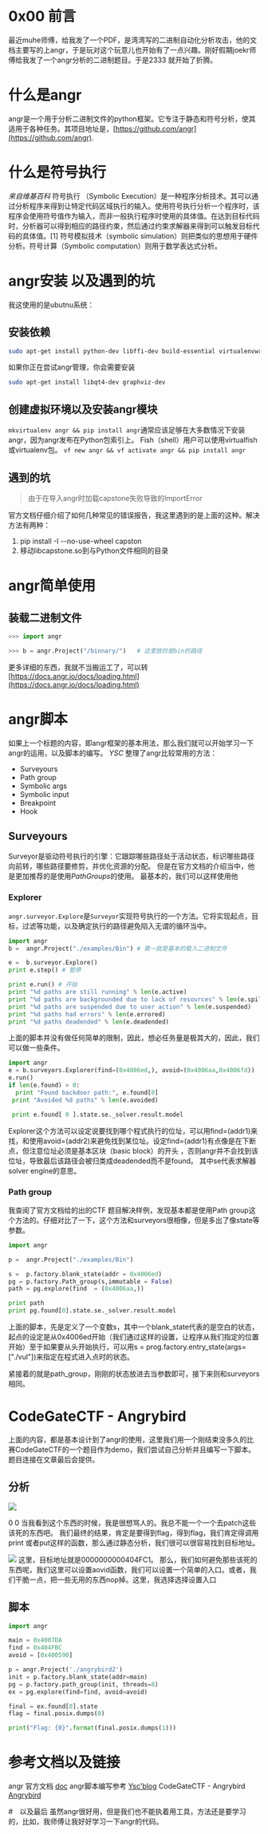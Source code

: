 

# 0x00 前言

最近muhe师傅，给我发了一个PDF，是湾湾写的二进制自动化分析攻击，他的文档主要写的上angr，于是玩对这个玩意儿也开始有了一点兴趣。刚好假期joekr师傅给我发了一个angr分析的二进制题目。于是2333 就开始了折腾。
# 什么是angr
angr是一个用于分析二进制文件的python框架。它专注于静态和符号分析，使其适用于各种任务。其项目地址是，[https://github.com/angr](https://github.com/angr).


# 什么是符号执行

*来自维基百科*
符号执行 （Symbolic Execution）是一种程序分析技术。其可以通过分析程序来得到让特定代码区域执行的输入。使用符号执行分析一个程序时，该程序会使用符号值作为输入，而非一般执行程序时使用的具体值。在达到目标代码时，分析器可以得到相应的路径约束，然后通过约束求解器来得到可以触发目标代码的具体值。[1]
符号模拟技术（symbolic simulation）则把类似的思想用于硬件分析。符号计算（Symbolic computation）则用于数学表达式分析。

# angr安装 以及遇到的坑
我这使用的是ubutnu系统：
## 安装依赖
```bash
sudo apt-get install python-dev libffi-dev build-essential virtualenvwrapper
```
如果你正在尝试angr管理，你会需要安装
```bash
sudo apt-get install libqt4-dev graphviz-dev
```
## 创建虚拟环境以及安装angr模块
`mkvirtualenv angr && pip install angr`通常应该足够在大多数情况下安装angr，因为angr发布在Python包索引上。
Fish（shell）用户可以使用virtualfish或virtualenv包。
`vf new angr && vf activate angr && pip install angr`

## 遇到的坑
> 由于在导入angr时加载capstone失败导致的ImportError

官方文档仔细介绍了如何几种常见的错误报告，我这里遇到的是上面的这种。解决方法有两种：
1. pip install -I --no-use-wheel capston
2. 移动libcapstone.so到与Python文件相同的目录


# angr简单使用
## 装载二进制文件
```py
>>> import angr

>>> b = angr.Project("/binnary/")   # 这里放的是bin的路径
```
更多详细的东西，我就不当搬运工了，可以转[https://docs.angr.io/docs/loading.html](https://docs.angr.io/docs/loading.html)
# angr脚本
如果上一个标题的内容，即angr框架的基本用法，那么我们就可以开始学习一下angr的运用，以及脚本的编写。
*YSC* 整理了angr比较常用的方法：
- Surveyours
- Path group
- Symbolic args
- Symbolic input
- Breakpoint
- Hook
## Surveyours
Surveyor是驱动符号执行的引擎：它跟踪哪些路径处于活动状态，标识哪些路径向前转，哪些路径要修剪，并优化资源的分配。
但是在官方文档的介绍当中，他是更加推荐的是使用*PathGroups*的使用。
最基本的，我们可以这样使用他
### Explorer
`angr.surveyor.Explore`是`Surveyor`实现符号执行的一个方法。它将实现起点，目标，过滤等功能，以及确定执行的路径避免陷入无谓的循环当中。
```py
import angr
b =  angr.Project("./examples/Bin") # 第一就是基本的载入二进制文件

e =  b.surveyor.Explore()
print e.step() # 暂停

print e.run() # 开始
print "%d paths are still running" % len(e.active)
print "%d paths are backgrounded due to lack of resources" % len(e.spilled)
print "%d paths are suspended due to user action" % len(e.suspended)
print "%d paths had errors" % len(e.errored)
print "%d paths deadended" % len(e.deadended)
```
上面的脚本并没有做任何简单的限制，因此，想必任务量是极其大的，因此，我们可以做一些条件。
```py
import angr
e = b.surveyors.Explorer(find=(0x4006ed,), avoid=(0x4006aa,0x4006fd))
e.run()
if len(e.found) > 0:
  print "Found backdoor path:", e.found[0]
 print "Avoided %d paths" % len(e.avoided)

 print e.found[ 0 ].state.se._solver.result.model
 ```
 Explorer这个方法可以设定说要找到哪个程式执行的位址，可以用find=(addr1)来找，和使用avoid=(addr2)来避免找到某位址。设定find=(addr1)有点像是在下断点，但注意位址必须是基本区块（basic block）的开头 ，否则angr并不会找到该位址，导致最后该路径会被归类成deadended而不是found。
 其中se代表求解器solver engine的意思。

### Path group
我查阅了官方文档给的出的CTF 题目解决样例，发现基本都是使用Path group这个方法的。仔细对比了一下，这个方法和surveyors很相像，但是多出了像state等参数。
```py
import angr

p =  angr.Project("./examples/Bin")

s =  p.factory.blank_state(addr = 0x4006ed)
pg = p.factory.Path_group(s,immutable = False)
path = pg.explore(find  = (0x4006aa,))

print path
print pg.found[0].state.se._solver.result.model
```
上面的脚本，先是定义了一个变数s，其中一个blank_state代表的是空白的状态，起点的设定是从0x4006ed开始（我们通过这样的设置，让程序从我们指定的位置开始）至于如果要从头开始执行，可以用s = prog.factory.entry_state(args=["./vul"])来指定在程式进入点时的状态。

紧接着的就是path_group，刚刚的状态放进去当参数即可，接下来则和surveyors相同。

# CodeGateCTF - Angrybird
上面的内容，都是基本设计到了angr的使用，这里我们用一个刚结束没多久的比赛CodeGateCTF的一个题目作为demo，我们尝试自己分析并且编写一下脚本。题目连接在文章最后会提供。
## 分析
![](http://oayoilchh.bkt.clouddn.com/17-3-8/19641798-file_1488964129720_e314.png)




0 0 当我看到这个东西的时候，我是很想骂人的。我总不能一个一个去patch这些该死的东西吧。
我们最终的结果，肯定是要得到flag，得到flag，我们肯定得调用print 或者put这样的函数，那么通过静态分析，我们很可以很容易找到目标地址。

![](http://oayoilchh.bkt.clouddn.com/17-3-8/14931392-file_1488964126794_3a4f.png)
这里，目标地址就是0000000000404FC1。
那么，我们如何避免那些该死的东西呢，我们这里可以设置aovid函数，我们可以设置一个简单的入口。或者，我们干脆一点，把一些无用的东西nop掉。这里，我选择选择设置入口
## 脚本
```python
import angr

main = 0x4007DA
find = 0x404FBC
avoid = [0x400590]

p = angr.Project('./angrybird2')
init = p.factory.blank_state(addr=main)
pg = p.factory.path_group(init, threads=8)
ex = pg.explore(find=find, avoid=avoid)

final = ex.found[0].state
flag = final.posix.dumps(0)

print("Flag: {0}".format(final.posix.dumps(1)))
```

# 参考文档以及链接
angr 官方文档 [doc](https://docs.angr.io/docs)
angr脚本编写参考 [Ysc'blog](http://ysc21.github.io/)
CodeGateCTF - Angrybird [Angrybird](https://github.com/ctfs/write-ups-2017/tree/master/codegate-prequals-2017/re/angrybird-500)


#　以及最后
虽然angr很好用，但是我们也不能执着用工具，方法还是要学习的，比如，我师傅让我好好学习一下angr的代码。
